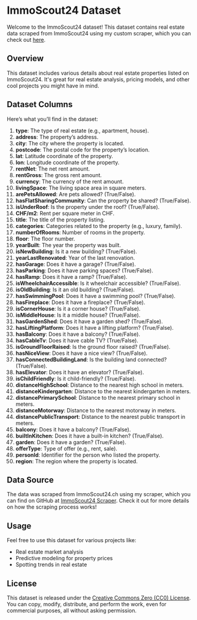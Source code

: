 # ImmoScout24 Dataset

Welcome to the ImmoScout24 dataset! This dataset contains real estate data scraped from ImmoScout24 using my custom scraper, which you can check out [here](https://github.com/Fredeys/immoscout24-scraper).

## Overview

This dataset includes various details about real estate properties listed on ImmoScout24. It's great for real estate analysis, pricing models, and other cool projects you might have in mind.

## Dataset Columns

Here’s what you’ll find in the dataset:

1. **type**: The type of real estate (e.g., apartment, house).
2. **address**: The property’s address.
3. **city**: The city where the property is located.
4. **postcode**: The postal code for the property’s location.
5. **lat**: Latitude coordinate of the property.
6. **lon**: Longitude coordinate of the property.
7. **rentNet**: The net rent amount.
8. **rentGross**: The gross rent amount.
9. **currency**: The currency of the rent amount.
10. **livingSpace**: The living space area in square meters.
11. **arePetsAllowed**: Are pets allowed? (True/False).
12. **hasFlatSharingCommunity**: Can the property be shared? (True/False).
13. **isUnderRoof**: Is the property under the roof? (True/False).
14. **CHF/m2**: Rent per square meter in CHF.
15. **title**: The title of the property listing.
16. **categories**: Categories related to the property (e.g., luxury, family).
17. **numberOfRooms**: Number of rooms in the property.
18. **floor**: The floor number.
19. **yearBuilt**: The year the property was built.
20. **isNewBuilding**: Is it a new building? (True/False).
21. **yearLastRenovated**: Year of the last renovation.
22. **hasGarage**: Does it have a garage? (True/False).
23. **hasParking**: Does it have parking spaces? (True/False).
24. **hasRamp**: Does it have a ramp? (True/False).
25. **isWheelchairAccessible**: Is it wheelchair accessible? (True/False).
26. **isOldBuilding**: Is it an old building? (True/False).
27. **hasSwimmingPool**: Does it have a swimming pool? (True/False).
28. **hasFireplace**: Does it have a fireplace? (True/False).
29. **isCornerHouse**: Is it a corner house? (True/False).
30. **isMiddleHouse**: Is it a middle house? (True/False).
31. **hasGardenShed**: Does it have a garden shed? (True/False).
32. **hasLiftingPlatform**: Does it have a lifting platform? (True/False).
33. **hasBalcony**: Does it have a balcony? (True/False).
34. **hasCableTv**: Does it have cable TV? (True/False).
35. **isGroundFloorRaised**: Is the ground floor raised? (True/False).
36. **hasNiceView**: Does it have a nice view? (True/False).
37. **hasConnectedBuildingLand**: Is the building land connected? (True/False).
38. **hasElevator**: Does it have an elevator? (True/False).
39. **isChildFriendly**: Is it child-friendly? (True/False).
40. **distanceHighSchool**: Distance to the nearest high school in meters.
41. **distanceKindergarten**: Distance to the nearest kindergarten in meters.
42. **distancePrimarySchool**: Distance to the nearest primary school in meters.
43. **distanceMotorway**: Distance to the nearest motorway in meters.
44. **distancePublicTransport**: Distance to the nearest public transport in meters.
45. **balcony**: Does it have a balcony? (True/False).
46. **builtInKitchen**: Does it have a built-in kitchen? (True/False).
47. **garden**: Does it have a garden? (True/False).
48. **offerType**: Type of offer (e.g., rent, sale).
49. **personId**: Identifier for the person who listed the property.
50. **region**: The region where the property is located.

## Data Source

The data was scraped from ImmoScout24.ch using my scraper, which you can find on GitHub at [ImmoScout24 Scraper](https://github.com/Fredeys/immoscout24-scraper). Check it out for more details on how the scraping process works!

## Usage

Feel free to use this dataset for various projects like:
- Real estate market analysis
- Predictive modeling for property prices
- Spotting trends in real estate

## License

This dataset is released under the [Creative Commons Zero (CC0) License](https://creativecommons.org/publicdomain/zero/1.0/). You can copy, modify, distribute, and perform the work, even for commercial purposes, all without asking permission.
